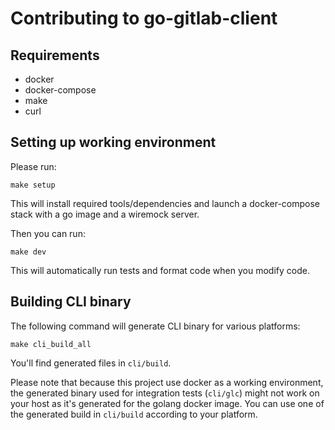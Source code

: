 # Contributing to go-gitlab-client

## Requirements

- docker
- docker-compose
- make
- curl

## Setting up working environment

Please run:

```
make setup
```

This will install required tools/dependencies and launch a docker-compose stack with a go image and a wiremock server.

Then you can run:

```
make dev
```

This will automatically run tests and format code when you modify code.

## Building CLI binary

The following command will generate CLI binary for various platforms:

```
make cli_build_all
```

You'll find generated files in `cli/build`.

Please note that because this project use docker as a working environment,
the generated binary used for integration tests (`cli/glc`) might not work
on your host as it's generated for the golang docker image.
You can use one of the generated build in `cli/build` according to your platform.
